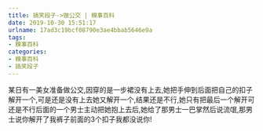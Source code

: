 ```yaml
---
title: 搞笑段子->做公交 | 糗事百科
date: 2019-10-30 15:51:17
urlname: 17ad3c19bcf08790e3ae4bbab5646e9a
tags: 
- 糗事百科
categories:
- 糗事百科
- 搞笑段子
---
```

某日有一美女准备做公交,因穿的是一步裙没有上去,她把手伸到后面把自己的扣子解开一个,可是还是没有上去她又解开一个,结果还是不行,她只有把最后一个解开可还是不行后面的一个男士主动把她抱上去后,她给了那男士一巴掌然后说流氓,那男士说你解开了我裤子前面的3个扣子我都没说你!


